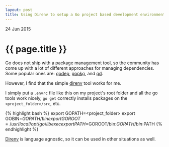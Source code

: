```yaml
---
layout: post
title: Using Direnv to setup a Go project based development environment
---
```


<p class="meta">24 Jun 2015</p>

{{ page.title }}
================

Go does not ship with a package management tool,
so the community has come up with a lot of different approaches for managing dependencies.
Some popular ones are: [godep](https://github.com/tools/godep), [gopkg](http://labix.org/gopkg.in),
and [gd](http://getgb.io/).

However, I find that the simple [direnv](http://direnv.net/) tool works for me.

I simply put a ```.envrc``` file like this on my project's root folder and all the go tools work nicely,
```go get``` correctly installs packages on the ```<project_folder>/src```, etc.

{% highlight bash %}
export GOPATH=<project_folder>
export GOBIN=$GOPATH/bin
export GOROOT=/usr/local/opt/go/libexec
export PATH=$GOROOT/bin:$GOPATH/bin:$PATH
{% endhighlight %}

[Direnv](http://direnv.net/) is language agnostic, so it can be used in other situations as well.
